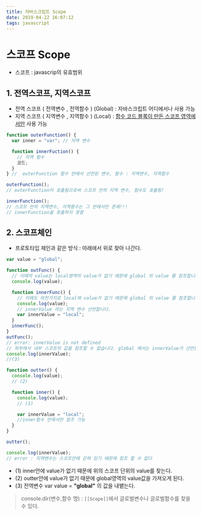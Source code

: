 ```yaml
---
title: 자바스크립트 Scope
date: 2019-04-22 16:07:12
tags: javascript
---
```


# 스코프 Scope

- 스코프 : javascrip의 유효범위

## 1. 전역스코프, 지역스코프

- 전역 스코프 ( 전역변수 , 전역함수 ) (Global) : 자바스크립트 어디에서나 사용 가능
- 지역 스코프 ( 지역변수 , 지역함수 ) (Local) : <u>함수 코드 블록이 만든 스코프 영역에서만</u> 사용 가능

```js
function outerFunction() {
  var inner = "var"; // 지역 변수

  function innerFuction() {
    // 지역 함수
    코드;
  }
} //  outerFunction 함수 안에서 선언된 변수, 함수 : 지역변수, 지역함수

outerFunction();
// outerFunction이 호출됨으로써 스코프 안의 지역 변수, 함수도 호출됨!

innerFunction();
// 스코프 안의 지역변수, 지역함수는 그 안에서만 존재!!!
// innerFunction을 호출하지 못함
```

## 2. 스코프체인

- 프로토타입 체인과 같은 방식 : 아래에서 위로 찾아 나간다.

```js
var value = "global";

function outFunc() {
  // 이때의 value는 local영역의 value가 없기 때문에 global 의 value 를 참조합니다.
  console.log(value);

  function innerFunc() {
    // 이때도 마찬가지로 local에 value가 없기 때문에 global 의 value 를 참조합니다.
    console.log(value);
    // innerValue 라는 지역 변수 선언합니다.
    var innerValue = "local";
  }
  innerFunc();
}
outFunc();
// error: innerValue is not defined
// 외부에서 내부 스코프의 값을 참조할 수 없습니다. global 에서는 innerValue가 선언된 줄도 모르고 있습니다.
console.log(innerValue);
//(3)

function outter() {
  console.log(value);
  // (2)

  function inner() {
    console.log(value);
    // (1)

    var innerValue = "local";
    //inner함수 안에서만 참조 가능
  }
}

outter();

console.log(innerValue);
// error : 지역변수는 스코프안에 갇혀 있기 때문에 참조 할 수 없다
```

- (1) inner안에 value가 없기 때문에 위의 스코프 단위의 value를 찾는다.
- (2) outter안에 value가 없기 때문에 global영역의 value값을 가져오게 된다.
- (3) 전역변수 var value = **"global"** 의 값을 내뱉는다.

> console.dir(변수,함수 명)
> : `[[Scope]]`에서 글로벌변수나 글로벌함수를 찾을 수 있다.
